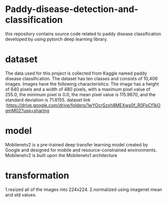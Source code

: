 # Paddy-disease-detection-and-classification
this repository contains source code related to paddy disease classification developed by using pytorch deep learning library.
# dataset
The data used for this project is collected from Kaggle named paddy disease classification. The dataset has ten classes and consists of 10,406 images.
Images have the following characteristics: The image has a height of 640 pixels and a width of 480 pixels, with a maximum pixel value of 255.0, the minimum pixel is 0.0, the mean pixel value is 115.9670, and the standard deviation is 71.6155.
dataset link :https://drive.google.com/drive/folders/1wYOcrSzxh8MEXws0f_R0FpCf1kOgmM02?usp=sharing
# model
Mobilenetv2 is a pre-trained deep transfer learning model created by Google and designed for mobile and resource-constrained environments. Mobilenetv2 is built upon the Mobilenetv1 architecture
# transformation
1.resized all of the images into 224x224.
2.normalized using imagenet mean and std values.
